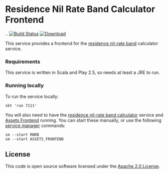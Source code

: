# Residence Nil Rate Band Calculator Frontend
..
[![Build Status](https://travis-ci.org/hmrc/residence-nil-rate-band-calculator-frontend.svg?branch=master)](https://travis-ci.org/hmrc/residence-nil-rate-band-calculator-frontend) [ ![Download](https://api.bintray.com/packages/hmrc/releases/residence-nil-rate-band-calculator-frontend/images/download.svg) ](https://bintray.com/hmrc/releases/residence-nil-rate-band-calculator-frontend/_latestVersion)

This service provides a frontend for the [residence nil-rate band](https://www.gov.uk/guidance/inheritance-tax-residence-nil-rate-band) calculator service.

### Requirements 
This service is written in Scala and Play 2.5, so needs at least a JRE to run.

### Running locally
To run the service locally:

    sbt 'run 7111'

You will also need to have the [residence nil-rate band calculator](https://github.com/hmrc/residence-nil-rate-band-calculator) service and
[Assets Frontend](https://github.com/hmrc/assets-frontend) running.  You can start these manually, or use the following [service manager](https://github.com/hmrc/service-manager) commands:

    sm --start RNRB
    sm --start ASSETS_FRONTEND

## License

This code is open source software licensed under the [Apache 2.0 License]("http://www.apache.org/licenses/LICENSE-2.0.html").
    
